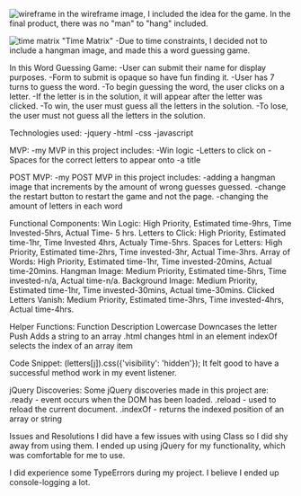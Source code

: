 ![wireframe](https://git.generalassemb.ly/jkarlin929/PROJECT-1-PROMPT/blob/master/project1wireframe.JPG "Wireframe")
in the wireframe image, I included the idea for the game.
In the final product, there was no "man" to "hang" included.

![time matrix](https://git.generalassemb.ly/jkarlin929/PROJECT-1-PROMPT/blob/master/timematrix.JPG) "Time Matrix"
-Due to time constraints, I decided not to include a hangman image, and made this a word guessing game.

In this Word Guessing Game:
-User can submit their name for display purposes.
-Form to submit is opaque so have fun finding it.
-User has 7 turns to guess the word.
-To begin guessing the word, the user clicks on a letter.
-If the letter is in the solution, it will appear after the letter was clicked.
-To win, the user must guess all the letters in the solution.
-To lose, the user must not guess all the letters in the solution.

Technologies used:
-jquery
-html
-css
-javascript

MVP:
-my MVP in this project includes:
    -Win logic
    -Letters to click on
    -Spaces for the correct letters to appear onto
    -a title

POST MVP:
-my POST MVP in this project includes:
    -adding a hangman image that increments by the amount of wrong guesses guessed.
    -change the restart button to restart the game and not the page.
    -changing the amount of letters in each word


Functional Components:
Win Logic: High Priority, Estimated time-9hrs, Time Invested-5hrs, Actual Time- 5 hrs.
Letters to Click: High Priority, Estimated time-1hr, Time Invested 4hrs, Actualy Time-5hrs.
Spaces for Letters: High Priority, Estimated time-2hrs, Time invested-3hr, Actual Time-3hrs.
Array of Words: High Priority, Estimated time-1hr, Time invested-20mins, Actual time-20mins.
Hangman Image: Medium Priority, Estimated time-5hrs, Time invested-n/a, Actual time-n/a.
Background Image: Medium Priority, Estimated time-1hr, Time invested-30mins, Actual time-30mins.
Clicked Letters Vanish: Medium Priority, Estimated time-3hrs, Time invested-4hrs, Actual time-4hrs.

Helper Functions:
Function                    Description
Lowercase                   Downcases the letter
Push                        Adds a string to an array
.html                       changes html in an element
indexOf                     selects the index of an array item

Code Snippet:
$($letters[j]).css({'visibility': 'hidden'});
It felt good to have a successful method work
in my event listener. 

jQuery Discoveries:
Some jQuery discoveries made in this project are:
.ready - event occurs when the DOM has been loaded.
.reload - used to reload the current document.
.indexOf - returns the indexed position of an array or string

Issues and Resolutions
I did have a few issues with using Class so I did shy away from using them.
I ended up using jQuery for my functionality, which was comfortable for me to use.

I did experience some TypeErrors during my project.
I believe I ended up console-logging a lot.